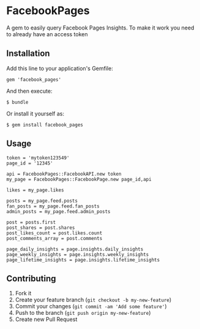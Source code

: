 # FacebookPages

A gem to easily query Facebook Pages Insights. To make it work you need to already have an access token

## Installation

Add this line to your application's Gemfile:

    gem 'facebook_pages'

And then execute:

    $ bundle

Or install it yourself as:

    $ gem install facebook_pages

## Usage
    token = 'mytoken123549'
    page_id = '12345'

    api = FacebookPages::FacebookAPI.new token
    my_page = FacebookPages::FacebookPage.new page_id,api

    likes = my_page.likes

    posts = my_page.feed.posts
    fan_posts = my_page.feed.fan_posts
    admin_posts = my_page.feed.admin_posts

    post = posts.first
    post_shares = post.shares
    post_likes_count = post.likes.count
    post_comments_array = post.comments

    page_daily_insights = page.insights.daily_insights
    page_weekly_insights = page.insights.weekly_insights
    page_lifetime_insights = page.insights.lifetime_insights




## Contributing

1. Fork it
2. Create your feature branch (`git checkout -b my-new-feature`)
3. Commit your changes (`git commit -am 'Add some feature'`)
4. Push to the branch (`git push origin my-new-feature`)
5. Create new Pull Request
